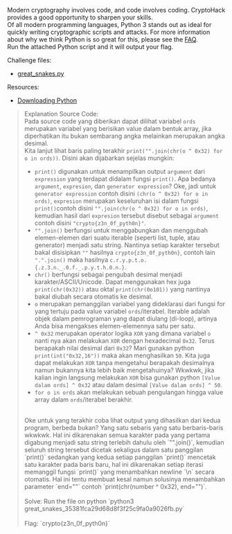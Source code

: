 Modern cryptography involves code, and code involves coding. CryptoHack provides a good opportunity to sharpen your skills.<br>
Of all modern programming languages, Python 3 stands out as ideal for quickly writing cryptographic scripts and attacks. For more information about why we think Python is so great for this, please see the <a href="https://cryptohack.org/faq/#python3">FAQ</a>.<br>
Run the attached Python script and it will output your flag.<br>

Challenge files:
- <a href="https://cryptohack.org/static/challenges/great_snakes_35381fca29d68d8f3f25c9fa0a9026fb.py">great_snakes.py</a>

Resources:
 - <a href="https://wiki.python.org/moin/BeginnersGuide/Download">Downloading Python</a><br>

> Explanation Source Code: <br>
> Pada source code yang diberikan dapat dilihat variabel `ords` merupakan variabel yang berisikan value dalam bentuk array, jika diperhatikan itu bukan sembarang angka melainkan merupakan angka desimal.
> <br>
> Kita lanjut lihat baris paling terakhir `print("".join(chr(o ^ 0x32) for o in ords))`. Disini akan dijabarkan sejelas mungkin:
> - `print()` digunakan untuk menampilkan output `argument` dari `expression` yang terdapat didalam fungsi `print()`. Apa bedanya `argument`, `expresion`, dan `generator expression`? Oke, jadi untuk `generator expression` contoh disini `(chr(o ^ 0x32) for o in ords)`, `expresion` merupakan keseluruhan isi dalam fungsi `print()`contoh disini `"".join(chr(o ^ 0x32) for o in ords)`, kemudian hasil dari `expresion` tersebut disebut sebagai `argument` contoh disini  `"crypto{z3n_0f_pyth0n}"`.
> - `"".join()` berfungsi untuk menggabungkan dan menggubah elemen-elemen dari suatu iterable (seperti list, tuple, atau generator) menjadi satu string. Nantinya setiap karakter tersebut bakal disisipkan `""` hasilnya `crypto{z3n_0f_pyth0n}`, contoh lain `".".join()` maka hasilnya `c.r.y.p.t.o.{.z.3.n._.0.f._.p.y.t.h.0.n.}`.
> - `chr()` berfungsi sebagai pengubah desimal menjadi karakter/ASCII/Unicode. Dapat menggunakan hex juga `print(chr(0x32))` atau oktal `print(chr(0o101))` yang nantinya bakal diubah secara otomatis ke desimal.
> - `o` merupakan pemanggilan variabel yang dideklarasi dari fungsi for yang tertuju pada value variabel `ords`/iterabel. Iterable adalah objek dalam pemrograman yang dapat diulang (di-loop), artinya Anda bisa mengakses elemen-elemennya satu per satu. 
> - `^ 0x32` merupakan operator logika `XOR` yang dimana variabel `o` nanti nya akan melakukan `XOR` dengan hexadecimal `0x32`. Terus berapakah nilai desimal dari `0x32`? Mari gunakan python `print(int("0x32,16"))` maka akan menghasilkan `50`. Kita juga dapat melakukan `XOR` tanpa mengetahui berapakah desimalnya namun bukannya kita lebih baik mengetahuinya? Wkwkwk, jika kalian ingin langsung melakukan `XOR` bisa gunakan python `[Value dalam ords] ^ 0x32` atau dalam desimal `[Value dalam ords] ^ 50`.
> - `for o in ords` akan melakukan sebuah pengulangan hingga value array dalam `ords`/iterabel berakhir.
> <br>
> Oke untuk yang terakhir coba lihat output yang dihasilkan dari kedua program, berbeda bukan? Yang satu sebaris yang satu berbaris-baris wkwkwk. Hal ini dikarenakan semua karakter pada yang pertama digabung menjadi satu string terlebih dahulu oleh `"".join()`, kemudian seluruh string tersebut dicetak sekaligus dalam satu panggilan `print()` sedangkan yang kedua  setiap panggilan `print()` mencetak satu karakter pada baris baru, hal ini dikarenakan setiap iterasi memanggil fungsi `print()` yang menambahkan newline `\n` secara otomatis. Hal ini tentu membuat kesal namun solusinya menambahkan parameter `end=""` contoh `print(chr(number ^ 0x32), end="")`.<br><br>
> Solve: Run the file on python `python3 great_snakes_35381fca29d68d8f3f25c9fa0a9026fb.py`<br><br>
> Flag: `crypto{z3n_0f_pyth0n}`
 
